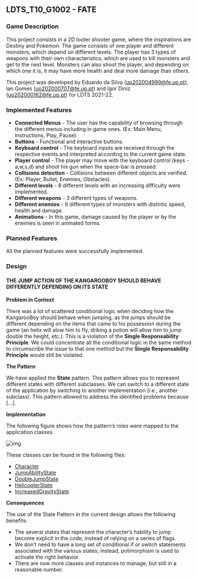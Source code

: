 ## LDTS_T10_G1002 - FATE

### Game Description

This project consists in a 2D looter shooter game, where the inspirations are Destiny and Pokemon.
The game consists of one player and different monsters, which depend on different levels. The player has 3 types of weapons with their own characteristics, which are used to kill monsters and get to the next level. Monsters can also shoot the player, and depending on which one it is, it may have more health and deal more damage than others.

This project was developed by Eduardo da Silva (up202004999@fe.up.pt), Ian Gomes (up202000707@fe.up.pt) and Igor Diniz (up202000162@fe.up.pt) for LDTS 2021-22.

### Implemented Features

- **Connected Menus** - The user has the capability of browsing through the different menus including in game ones. (Ex: Main Menu, Instructions, Play, Pause).
- **Buttons** - Functional and interactive buttons.
- **Keyboard control** - The keyboard inputs are received through the respective events and interpreted according to the current game state.
- **Player control** - The player may move with the keyboard control (keys - a,w,s,d) and shoot his gun when the space-bar is pressed.
- **Collisions detection** - Collisions between different objects are verified. (Ex: Player, Bullet, Enemies, Obstacles).
- **Different levels** - 8 different levels with an increasing difficulty were implemented.
- **Different weapons** - 3 different types of weapons.
- **Different enemies** - 6 different types of monsters with distintic speed, health and damage.
- **Animations** - In this game, damage caused by the player or by the enemies is seen in animated forms.

### Planned Features

All the planned features were successfully implemented.

### Design

#### THE JUMP ACTION OF THE KANGAROOBOY SHOULD BEHAVE DIFFERENTLY DEPENDING ON ITS STATE

**Problem in Context**

There was a lot of scattered conditional logic when deciding how the KangarooBoy should behave when jumping, as the jumps should be different depending on the items that came to his possession during the game (an helix will alow him to fly, driking a potion will allow him to jump double the height, etc.). This is a violation of the **Single Responsability Principle**. We could concentrate all the conditional logic in the same method to circumscribe the issue to that one method but the **Single Responsability Principle** would still be violated.

**The Pattern**

We have applied the **State** pattern. This pattern allows you to represent different states with different subclasses. We can switch to a different state of the application by switching to another implementation (i.e., another subclass). This pattern allowed to address the identified problems because […].

**Implementation**

The following figure shows how the pattern’s roles were mapped to the application classes.

![img](https://www.fe.up.pt/~arestivo/page/img/examples/lpoo/state.svg)

These classes can be found in the following files:

- [Character](https://web.fe.up.pt/~arestivo/page/courses/2021/lpoo/template/src/main/java/Character.java)
- [JumpAbilityState](https://web.fe.up.pt/~arestivo/page/courses/2021/lpoo/template/src/main/java/JumpAbilityState.java)
- [DoubleJumpState](https://web.fe.up.pt/~arestivo/page/courses/2021/lpoo/template/src/main/java/DoubleJumpState.java)
- [HelicopterState](https://web.fe.up.pt/~arestivo/page/courses/2021/lpoo/template/src/main/java/HelicopterState.java)
- [IncreasedGravityState](https://web.fe.up.pt/~arestivo/page/courses/2021/lpoo/template/src/main/java/IncreasedGravityState.java)

**Consequences**

The use of the State Pattern in the current design allows the following benefits:

- The several states that represent the character’s hability to jump become explicit in the code, instead of relying on a series of flags.
- We don’t need to have a long set of conditional if or switch statements associated with the various states; instead, polimorphism is used to activate the right behavior.
- There are now more classes and instances to manage, but still in a reasonable number.

